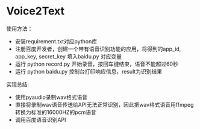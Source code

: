 ﻿# Voice2Text使用方法：- 安装requirement.txt对应python库- 注册百度开发者，创建一个带有语音识别功能的应用，将得到的app_id, app_key, secret_key 填入baidu.py 对应变量- 运行 python record.py 开始录音，按回车键结束，语音不能超过60秒- 运行 python baidu.py 控制台打印响应信息，result为识别结果实现总结:- 使用pyaudio录制wav格式语音- 直接将录制wav语音传送给API无法正常识别，因此把wav格式语音用ffmpeg转换为标准的16000HZ的pcm语音- 调用百度语音识别API